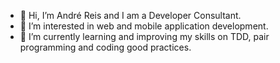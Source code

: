 - 👋 Hi, I’m André Reis and I am a Developer Consultant.
- 👀 I’m interested in web and mobile application development.
- 🌱 I’m currently learning and improving my skills on TDD, pair programming and coding good practices.

<!---
tw-andrereis/tw-andrereis is a ✨ special ✨ repository because its `README.md` (this file) appears on your GitHub profile.
You can click the Preview link to take a look at your changes.
--->
